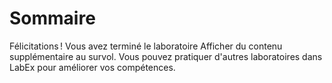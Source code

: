 # Sommaire

Félicitations ! Vous avez terminé le laboratoire Afficher du contenu supplémentaire au survol. Vous pouvez pratiquer d'autres laboratoires dans LabEx pour améliorer vos compétences.
